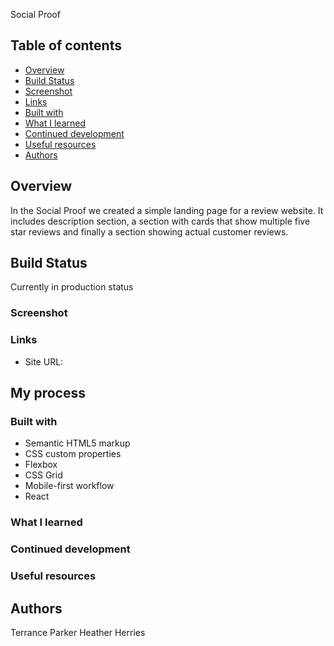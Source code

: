 Social Proof

## Table of contents

- [Overview](#overview)
- [Build Status](#build-status)
- [Screenshot](#screenshot)
- [Links](#links)
- [Built with](#built-with)
- [What I learned](#what-i-learned)
- [Continued development](#continued-development)
- [Useful resources](#useful-resources)
- [Authors](#author)

## Overview

In the Social Proof we created a simple landing page for a review website. It includes description section, a section with cards that show multiple five star reviews and finally a section showing actual customer reviews.

## Build Status

Currently in production status

### Screenshot

### Links

- Site URL:

## My process

### Built with

- Semantic HTML5 markup
- CSS custom properties
- Flexbox
- CSS Grid
- Mobile-first workflow
- React

### What I learned

### Continued development

### Useful resources

## Authors

Terrance Parker
Heather Herries
